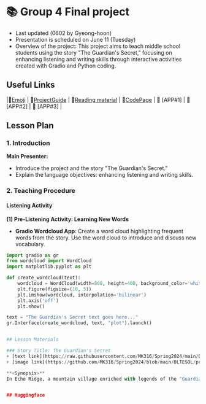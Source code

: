 # 📚 Group 4 Final project 
+ Last updated (0602 by Gyeong-hoon)
+ Presentation is scheduled on June 11 (Tuesday)
+ Overview of the project: This project aims to teach middle school students using the story "The Guardian's Secret," focusing on enhancing listening and writing skills through interactive activities created with Gradio and Python coding.

## Useful Links
|💠[Emoji](https://gist.github.com/rxaviers/7360908) | 💠[ProjectGuide](https://github.com/MK316/Spring2024/blob/main/DLTESOL/project/README.md) | 💠[Reading material](https://raw.githubusercontent.com/MK316/Spring2024/main/DLTESOL/project/story02.txt) | 💠[CodePage](https://github.com/ShieldEdu/G4-finalproject/blob/main/FPG04.ipynb) | 💠 [APP#1] | 💠 [APP#2] | 💠 [APP#3] |

## Lesson Plan

### 1. Introduction
**Main Presenter:**
- Introduce the project and the story "The Guardian's Secret."
- Explain the language objectives: enhancing listening and writing skills.

### 2. Teaching Procedure

#### Listening Activity

**(1) Pre-Listening Activity: Learning New Words**
- **Gradio Wordcloud App**: Create a word cloud highlighting frequent words from the story. Use the word cloud to introduce and discuss new vocabulary.

```python
import gradio as gr
from wordcloud import WordCloud
import matplotlib.pyplot as plt

def create_wordcloud(text):
    wordcloud = WordCloud(width=800, height=400, background_color='white').generate(text)
    plt.figure(figsize=(10, 5))
    plt.imshow(wordcloud, interpolation='bilinear')
    plt.axis('off')
    plt.show()

text = "The Guardian's Secret text goes here..."
gr.Interface(create_wordcloud, text, "plot").launch()


## Lesson Materials

### Story Title: The Guardian's Secret 
+ [text link](https://raw.githubusercontent.com/MK316/Spring2024/main/DLTESOL/project/story02.txt)
+ [image link](https://github.com/MK316/Spring2024/blob/main/DLTESOL/project/Story02.png)

**<Synopsis>**
In Echo Ridge, a mountain village enriched with legends of the "Guardian of the Glen" eagle, adventurous Alex discovers an ancient map in a library book that hints at a hidden treasure in Whispering Hollow cave. Along with friends Mia and Sam, Alex embarks on a challenging expedition through dense forests and rugged terrain. Upon reaching the cave, they find not gold, but historical artifacts including a statuette of the Guardian eagle, which they donate to the local museum. This discovery not only cements their status as local heroes but revitalizes the village's interest in its own lore and history, continuing the legend of the Guardian as a symbol of adventure and cultural heritage.


## Huggingface

